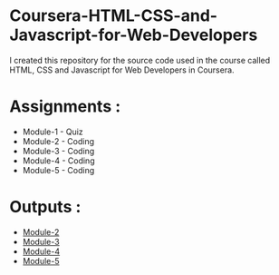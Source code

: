 # Coursera-HTML-CSS-and-Javascript-for-Web-Developers

I created this repository  for the source code used in the course called HTML, CSS and Javascript for Web Developers in Coursera.


# Assignments :

* Module-1 - Quiz 
* Module-2 - Coding
* Module-3 - Coding
* Module-4 - Coding
* Module-5 - Coding


# Outputs :

* [Module-2](https://subhadipbhowmik.github.io/JHU-html-css-js-assignment/assignment/module2-solution/index.html)
* [Module-3](https://subhadipbhowmik.github.io/JHU-html-css-js-assignment/assignment/module3-solution/index.html)
* [Module-4](https://subhadipbhowmik.github.io/JHU-html-css-js-assignment/assignment/module4-solution/index.html)
* [Module-5](https://subhadipbhowmik.github.io/JHU-html-css-js-assignment/assignment/module5-solution/index.html)
